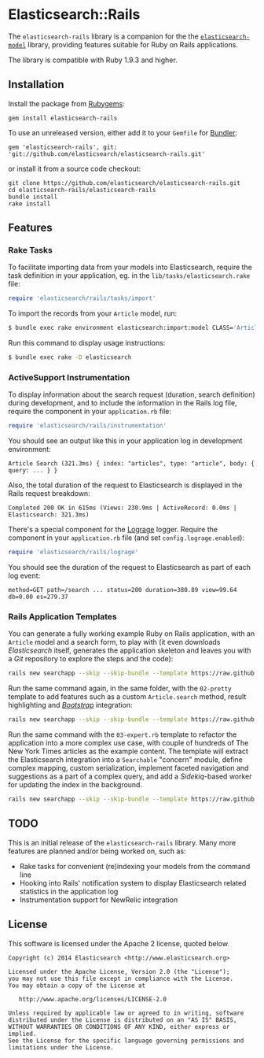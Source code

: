 # Elasticsearch::Rails

The `elasticsearch-rails` library is a companion for the
the [`elasticsearch-model`](https://github.com/elasticsearch/elasticsearch-rails/tree/master/elasticsearch-model)
library, providing features suitable for Ruby on Rails applications.

The library is compatible with Ruby 1.9.3 and higher.

## Installation

Install the package from [Rubygems](https://rubygems.org):

    gem install elasticsearch-rails

To use an unreleased version, either add it to your `Gemfile` for [Bundler](http://bundler.io):

    gem 'elasticsearch-rails', git: 'git://github.com/elasticsearch/elasticsearch-rails.git'

or install it from a source code checkout:

    git clone https://github.com/elasticsearch/elasticsearch-rails.git
    cd elasticsearch-rails/elasticsearch-rails
    bundle install
    rake install

## Features

### Rake Tasks

To facilitate importing data from your models into Elasticsearch, require the task definition in your application,
eg. in the `lib/tasks/elasticsearch.rake` file:

```ruby
require 'elasticsearch/rails/tasks/import'
```

To import the records from your `Article` model, run:

```bash
$ bundle exec rake environment elasticsearch:import:model CLASS='Article'
```

Run this command to display usage instructions:

```bash
$ bundle exec rake -D elasticsearch
```

### ActiveSupport Instrumentation

To display information about the search request (duration, search definition) during development,
and to include the information in the Rails log file, require the component in your `application.rb` file:

```ruby
require 'elasticsearch/rails/instrumentation'
```

You should see an output like this in your application log in development environment:

    Article Search (321.3ms) { index: "articles", type: "article", body: { query: ... } }

Also, the total duration of the request to Elasticsearch is displayed in the Rails request breakdown:

    Completed 200 OK in 615ms (Views: 230.9ms | ActiveRecord: 0.0ms | Elasticsearch: 321.3ms)

There's a special component for the [Lograge](https://github.com/roidrage/lograge) logger.
Require the component in your `application.rb` file (and set `config.lograge.enabled`):

```ruby
require 'elasticsearch/rails/lograge'
```

You should see the duration of the request to Elasticsearch as part of each log event:

    method=GET path=/search ... status=200 duration=380.89 view=99.64 db=0.00 es=279.37

### Rails Application Templates

You can generate a fully working example Ruby on Rails application, with an `Article` model and a search form,
to play with (it even downloads _Elasticsearch_ itself, generates the application skeleton and leaves you with
a _Git_ repository to explore the steps and the code):

```bash
rails new searchapp --skip --skip-bundle --template https://raw.github.com/elasticsearch/elasticsearch-rails/master/elasticsearch-rails/lib/rails/templates/01-basic.rb
```

Run the same command again, in the same folder, with the `02-pretty` template to add features such as
a custom `Article.search` method, result highlighting and [_Bootstrap_](http://getbootstrap.com) integration:

```bash
rails new searchapp --skip --skip-bundle --template https://raw.github.com/elasticsearch/elasticsearch-rails/master/elasticsearch-rails/lib/rails/templates/02-pretty.rb
```

Run the same command with the `03-expert.rb` template to refactor the application into a more complex use case,
with couple of hundreds of The New York Times articles as the example content.
The template will extract the Elasticsearch integration into a `Searchable` "concern" module,
define complex mapping, custom serialization, implement faceted navigation and suggestions as a part of
a complex query, and add a _Sidekiq_-based worker for updating the index in the background.

```bash
rails new searchapp --skip --skip-bundle --template https://raw.github.com/elasticsearch/elasticsearch-rails/master/elasticsearch-rails/lib/rails/templates/03-expert.rb
```

## TODO

This is an initial release of the `elasticsearch-rails` library. Many more features are planned and/or
being worked on, such as:

* Rake tasks for convenient (re)indexing your models from the command line
* Hooking into Rails' notification system to display Elasticsearch related statistics in the application log
* Instrumentation support for NewRelic integration

## License

This software is licensed under the Apache 2 license, quoted below.

    Copyright (c) 2014 Elasticsearch <http://www.elasticsearch.org>

    Licensed under the Apache License, Version 2.0 (the "License");
    you may not use this file except in compliance with the License.
    You may obtain a copy of the License at

       http://www.apache.org/licenses/LICENSE-2.0

    Unless required by applicable law or agreed to in writing, software
    distributed under the License is distributed on an "AS IS" BASIS,
    WITHOUT WARRANTIES OR CONDITIONS OF ANY KIND, either express or implied.
    See the License for the specific language governing permissions and
    limitations under the License.
